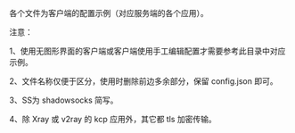 各个文件为客户端的配置示例（对应服务端的各个应用）。

注意：

1、使用无图形界面的客户端或客户端使用手工编辑配置才需要参考此目录中对应示例。

2、文件名称仅便于区分，使用时删除前边多余部分，保留 config.json 即可。

3、SS为 shadowsocks 简写。

4、除 Xray 或 v2ray 的 kcp 应用外，其它都 tls 加密传输。
